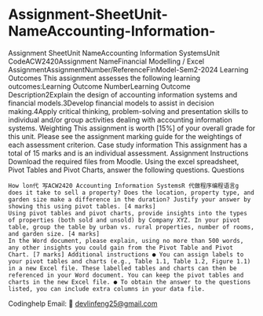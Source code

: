 # Assignment-SheetUnit-NameAccounting-Information-
Assignment SheetUnit NameAccounting Information 
SystemsUnit CodeACW2420Assignment NameFinancial Modelling / Excel AssignmentAssignmentNumber/ReferenceFinModel-Sem2-2024 Learning Outcomes This assignment assesses the following learning outcomes:Learning  Outcome NumberLearning Outcome Description2Explain the design of accounting information systems and financial models.3Develop financial models to assist in decision making.4Apply critical thinking, problem-solving and presentation skills to individual and/or group activities dealing with accounting information systems. Weighting This assignment is worth [15%] of your overall grade for this unit. Please see the assignment marking guide for the weightings of each assessment criterion. Case study information This assignment has a total of 15 marks and is an individual assessment. Assignment Instructions Download the required files from Moodle. Using the excel spreadsheet, Pivot Tables and Pivot Charts, answer the following questions. Questions

    How lon代 写ACW2420 Accounting Information SystemsR 代做程序编程语言g does it take to sell a property? Does the location, property type, and garden size make a difference in the duration? Justify your answer by showing this using pivot tables. [4 marks]
    Using pivot tables and pivot charts, provide insights into the types of properties (both sold and unsold) by Company XYZ. In your pivot table, group the table by urban vs. rural properties, number of rooms, and garden size. [4 marks]
    In the Word document, please explain, using no more than 500 words, any other insights you could gain from the Pivot Table and Pivot Chart. [7 marks] Additional instructions ● You can assign labels to your pivot tables and charts (e.g., Table 1.1, Table 1.2, Figure 1.1) in a new Excel file. These labelled tables and charts can then be referenced in your Word document. You can keep the pivot tables and charts in the new Excel file. ● To obtain the answer to the questions listed, you can include extra columns in your data file.

Codinghelp Email:  📧 devlinfeng25@gmail.com

